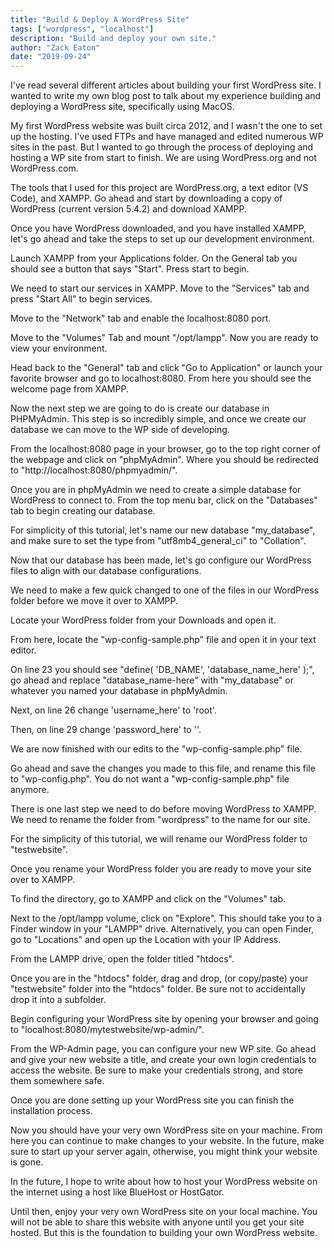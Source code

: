 ```yaml
---
title: "Build & Deploy A WordPress Site"
tags: ["wordpress", "localhost"]
description: "Build and deploy your own site."
author: "Zack Eaton"
date: "2019-09-24"
---
```


I've read several different articles about building your first WordPress site. I wanted to write my own blog post to talk about my experience building and deploying a WordPress site, specifically using MacOS.

My first WordPress website was built circa 2012, and I wasn't the one to set up the hosting. I've used FTPs and have managed and edited numerous WP sites in the past. But I wanted to go through the process of deploying and hosting a WP site from start to finish. We are using WordPress.org and not WordPress.com.

The tools that I used for this project are WordPress.org, a text editor (VS Code), and XAMPP. Go ahead and start by downloading a copy of WordPress (current version 5.4.2) and download XAMPP.

Once you have WordPress downloaded, and you have installed XAMPP, let's go ahead and take the steps to set up our development environment.

Launch XAMPP from your Applications folder. On the General tab you should see a button that says "Start". Press start to begin.

We need to start our services in XAMPP. Move to the "Services" tab and press "Start All" to begin services.

Move to the "Network" tab and enable the localhost:8080 port.

Move to the "Volumes" Tab and mount "/opt/lampp". Now you are ready to view your environment.

Head back to the "General" tab and click "Go to Application" or launch your favorite browser and go to localhost:8080. From here you should see the welcome page from XAMPP.

Now the next step we are going to do is create our database in PHPMyAdmin. This step is so incredibly simple, and once we create our database we can move to the WP side of developing.

From the localhost:8080 page in your browser, go to the top right corner of the webpage and click on "phpMyAdmin". Where you should be redirected to "http://localhost:8080/phpmyadmin/".

Once you are in phpMyAdmin we need to create a simple database for WordPress to connect to. From the top menu bar, click on the "Databases" tab to begin creating our database.

For simplicity of this tutorial, let's name our new database "my_database", and make sure to set the type from "utf8mb4_general_ci" to "Collation".

Now that our database has been made, let's go configure our WordPress files to align with our database configurations.

We need to make a few quick changed to one of the files in our WordPress folder before we move it over to XAMPP.

Locate your WordPress folder from your Downloads and open it.

From here, locate the "wp-config-sample.php" file and open it in your text editor.

On line 23 you should see "define( 'DB_NAME', 'database_name_here' );", go ahead and replace "database_name-here" with "my_database" or whatever you named your database in phpMyAdmin.

Next, on line 26 change 'username_here' to 'root'.

Then, on line 29 change 'password_here' to ''.

We are now finished with our edits to the "wp-config-sample.php" file.

Go ahead and save the changes you made to this file, and rename this file to "wp-config.php". You do not want a "wp-config-sample.php" file anymore.

There is one last step we need to do before moving WordPress to XAMPP. We need to rename the folder from "wordpress" to the name for our site.

For the simplicity of this tutorial, we will rename our WordPress folder to "testwebsite".

Once you rename your WordPress folder you are ready to move your site over to XAMPP.

To find the directory, go to XAMPP and click on the "Volumes" tab.

Next to the /opt/lampp volume, click on "Explore". This should take you to a Finder window in your "LAMPP" drive. Alternatively, you can open Finder, go to "Locations" and open up the Location with your IP Address.

From the LAMPP drive, open the folder titled "htdocs".

Once you are in the "htdocs" folder, drag and drop, (or copy/paste) your "testwebsite" folder into the "htdocs" folder. Be sure not to accidentally drop it into a subfolder.

Begin configuring your WordPress site by opening your browser and going to "localhost:8080/mytestwebsite/wp-admin/".

From the WP-Admin page, you can configure your new WP site. Go ahead and give your new website a title, and create your own login credentials to access the website. Be sure to make your credentials strong, and store them somewhere safe.

Once you are done setting up your WordPress site you can finish the installation process.

Now you should have your very own WordPress site on your machine. From here you can continue to make changes to your website. In the future, make sure to start up your server again, otherwise, you might think your website is gone.

In the future, I hope to write about how to host your WordPress website on the internet using a host like BlueHost or HostGator.

Until then, enjoy your very own WordPress site on your local machine. You will not be able to share this website with anyone until you get your site hosted. But this is the foundation to building your own WordPress website.